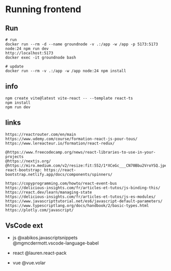 # Running frontend 

## Run

```shell
# run
docker run --rm -d --name groundnode -v .:/app -w /app -p 5173:5173 node:24 npm run dev
http://localhost:5173
docker exec -it groundnode bash  

# update
docker run --rm -v .:/app -w /app node:24 npm install
```


## info

```shell
npm create vite@latest vite-react -- --template react-ts
npm install
npm run dev
```

## links

```
https://reactrouter.com/en/main
https://www.udemy.com/course/formation-react-js-pour-tous/
https://www.lereacteur.io/formation/react-redux/

@https://www.freecodecamp.org/news/react-libraries-to-use-in-your-projects
@https://nextjs.org/
@https://miro.medium.com/v2/resize:fit:552/1*XCeGc___CN70Bbu2VroYSQ.jpeg
react-bootstrap: https://react-bootstrap.netlify.app/docs/components/spinners/

https://copyprogramming.com/howto/react-event-bus
https://delicious-insights.com/fr/articles-et-tutos/js-binding-this/
https://react.dev/learn/managing-state
https://delicious-insights.com/fr/articles-et-tutos/js-es-modules/
https://www.javascripttutorial.net/es6/javascript-default-parameters/
https://www.typescriptlang.org/docs/handbook/2/basic-types.html
https://plotly.com/javascript/
```

## VsCode ext

- js
@xabikos.javascriptsnippets  
@mgmcdermott.vscode-language-babel

- react
@lauren.react-pack 

- vue
@vue.volar
